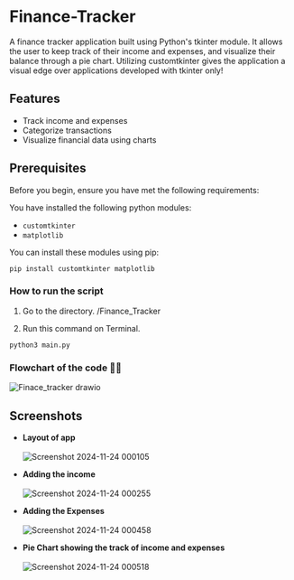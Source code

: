 # Finance-Tracker
A finance tracker application built using Python's tkinter module. It allows the user to keep track of their income and expenses, and visualize their balance through a pie chart. Utilizing customtkinter gives the application a visual edge over applications developed with tkinter only! 

## Features

- Track income and expenses
- Categorize transactions
- Visualize financial data using charts

## Prerequisites

Before you begin, ensure you have met the following requirements:

You have installed the following python modules:

* `customtkinter`
* `matplotlib`

You can install these modules using pip:

```
pip install customtkinter matplotlib
```

### How to run the script 

1. Go to the directory. /Finance_Tracker

2. Run this command on Terminal.

```
python3 main.py
```

### Flowchart of the code 🤹‍♀️

![Finace_tracker drawio](https://github.com/otahina/python-mini-project/assets/108225969/5a5e379a-6aae-48cb-8a22-482c4051f844)

## Screenshots

- **Layout of app**<br>  
![Screenshot 2024-11-24 000105](https://github.com/user-attachments/assets/89339fba-5163-4c1e-a2e7-d9b9e45ca76c)

- **Adding the income**<br><br>
![Screenshot 2024-11-24 000255](https://github.com/user-attachments/assets/fe75215f-956b-4084-ae68-40e15bf484ff)

- **Adding the Expenses**<br><br>
![Screenshot 2024-11-24 000458](https://github.com/user-attachments/assets/062905d1-f77a-4d80-8d2e-81ebd553332c)

- **Pie Chart showing the track of income and expenses**<br><br>
![Screenshot 2024-11-24 000518](https://github.com/user-attachments/assets/04534ae0-0340-4722-8fc5-587659316ecf)


